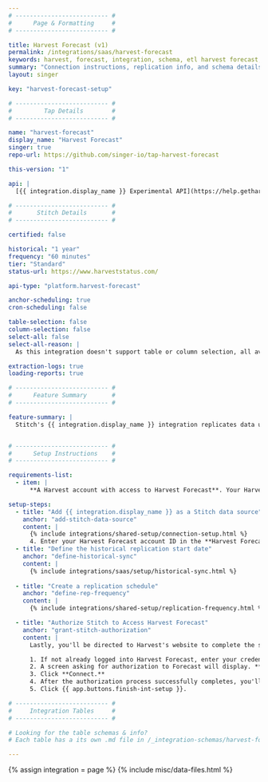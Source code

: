 ```yaml
---
# -------------------------- #
#      Page & Formatting     #
# -------------------------- #

title: Harvest Forecast (v1)
permalink: /integrations/saas/harvest-forecast
keywords: harvest, forecast, integration, schema, etl harvest forecast, harvest forecast etl, harvest forecast schema
summary: "Connection instructions, replication info, and schema details for Stitch's Harvest Forecast integration."
layout: singer

key: "harvest-forecast-setup"

# -------------------------- #
#         Tap Details        #
# -------------------------- #

name: "harvest-forecast"
display_name: "Harvest Forecast"
singer: true 
repo-url: https://github.com/singer-io/tap-harvest-forecast

this-version: "1"

api: |
  [{{ integration.display_name }} Experimental API](https://help.getharvest.com/forecast/faqs/faq-list/api/){:target="new"}

# -------------------------- #
#       Stitch Details       #
# -------------------------- #

certified: false

historical: "1 year"
frequency: "60 minutes"
tier: "Standard"
status-url: https://www.harveststatus.com/

api-type: "platform.harvest-forecast"

anchor-scheduling: true
cron-scheduling: false

table-selection: false
column-selection: false
select-all: false
select-all-reason: |
  As this integration doesn't support table or column selection, all available tables and columns are automatically replicated.

extraction-logs: true
loading-reports: true

# -------------------------- #
#      Feature Summary       #
# -------------------------- #

feature-summary: |
  Stitch's {{ integration.display_name }} integration replicates data using the {{ integration.api | flatify | strip }}. Refer to the [Schema](#schema) section for a list of objects available for replication.


# -------------------------- #
#      Setup Instructions    #
# -------------------------- #

requirements-list:
  - item: |
      **A Harvest account with access to Harvest Forecast**. Your Harvest ID will be used to authorize the integration using OAuth.

setup-steps:
  - title: "Add {{ integration.display_name }} as a Stitch data source"
    anchor: "add-stitch-data-source"
    content: |
      {% include integrations/shared-setup/connection-setup.html %}
      4. Enter your Harvest Forecast account ID in the **Harvest Forecast Account ID** field. For example: If your Harvest Forecast account shows the URL as `forecastapp.com/123456/schedule/projects`, you'd enter `123456` in this field.
  - title: "Define the historical replication start date"
    anchor: "define-historical-sync"
    content: |
      {% include integrations/saas/setup/historical-sync.html %}
  
  - title: "Create a replication schedule"
    anchor: "define-rep-frequency"
    content: |
      {% include integrations/shared-setup/replication-frequency.html %}

  - title: "Authorize Stitch to Access Harvest Forecast"
    anchor: "grant-stitch-authorization"
    content: |
      Lastly, you'll be directed to Harvest's website to complete the setup.

      1. If not already logged into Harvest Forecast, enter your credentials and click **Sign In**.
      2. A screen asking for authorization to Forecast will display. **Note that Stitch will only ever read your data.**
      3. Click **Connect.**
      4. After the authorization process successfully completes, you'll be redirected back to Stitch.
      5. Click {{ app.buttons.finish-int-setup }}.

# -------------------------- #
#     Integration Tables     #
# -------------------------- #

# Looking for the table schemas & info?
# Each table has a its own .md file in /_integration-schemas/harvest-forecast

---
```

{% assign integration = page %}
{% include misc/data-files.html %}